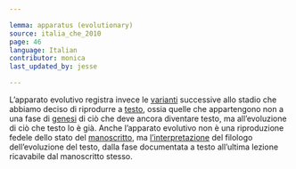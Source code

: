 ```yaml
---

lemma: apparatus (evolutionary)
source: italia_che_2010
page: 46
language: Italian
contributor: monica
last_updated_by: jesse

---
```


L’apparato evolutivo registra invece le [varianti](variant.html) successive allo stadio che abbiamo deciso di riprodurre a [testo](text.html), ossia quelle che appartengono non a una fase di [genesi](genesis.html) di ciò che deve ancora diventare testo, ma all’evoluzione di ciò che testo lo è già. Anche l’apparato evolutivo non è una riproduzione fedele dello stato del [manoscritto](manuscript.html), ma [l’interpretazione](editorInterpretation.html) del filologo dell’evoluzione del testo, dalla fase documentata a testo all’ultima lezione ricavabile dal manoscritto stesso.
